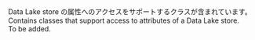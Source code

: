 <Namespace Name="Microsoft.Azure.Management.DataLake.Store.Models">
  <Docs>
    <summary><span data-ttu-id="6da19-101">Data Lake store の属性へのアクセスをサポートするクラスが含まれています。</span><span class="sxs-lookup"><span data-stu-id="6da19-101">Contains classes that support access to attributes of a Data Lake store.</span></span></summary> 
    <remarks>To be added.</remarks>
  </Docs>
</Namespace>
